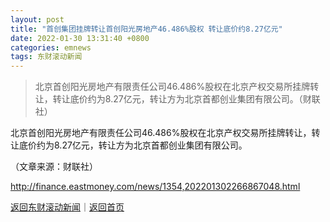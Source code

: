 ```yaml
---
layout: post
title: "首创集团挂牌转让首创阳光房地产46.486%股权 转让底价约8.27亿元"
date: 2022-01-30 13:31:40 +0800
categories: emnews
tags: 东财滚动新闻
---
```

> 北京首创阳光房地产有限责任公司46.486%股权在北京产权交易所挂牌转让，转让底价约为8.27亿元，转让方为北京首都创业集团有限公司。（财联社）

<p>北京首创阳光房地产有限责任公司46.486%股权在北京产权交易所挂牌转让，转让底价约为8.27亿元，转让方为北京首都创业集团有限公司。</p><p class="em_media">（文章来源：财联社）</p>

<http://finance.eastmoney.com/news/1354,202201302266867048.html>

[返回东财滚动新闻](//finews.withounder.com/emnews/)｜[返回首页](//finews.withounder.com/)